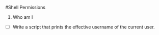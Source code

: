 #Shell Permissions
1. Who am I
- [ ] Write a script that prints the effective username of the current user.
